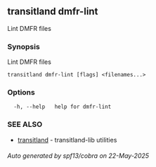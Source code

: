 ## transitland dmfr-lint

Lint DMFR files

### Synopsis

Lint DMFR files



```
transitland dmfr-lint [flags] <filenames...>
```

### Options

```
  -h, --help   help for dmfr-lint
```

### SEE ALSO

* [transitland](transitland.md)	 - transitland-lib utilities

###### Auto generated by spf13/cobra on 22-May-2025
